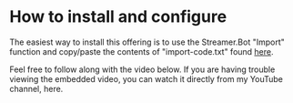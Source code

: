 # How to install and configure

The easiest way to install this offering is to use the Streamer.Bot "Import" function and copy/paste the contents of "import-code.txt" found [here](https://github.com/ChillQuests/Streamer.bot/blob/main/src/twitch-endstream-delete-scheduled-event/import-code.txt).

Feel free to follow along with the video below.  If you are having trouble viewing the embedded video, you can watch it directly from my YouTube channel, here.
